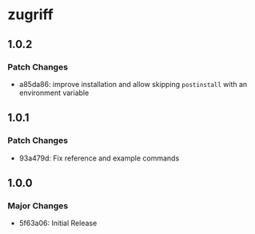 # zugriff

## 1.0.2

### Patch Changes

- a85da86: improve installation and allow skipping `postinstall` with an environment variable

## 1.0.1

### Patch Changes

- 93a479d: Fix reference and example commands

## 1.0.0

### Major Changes

- 5f63a06: Initial Release
